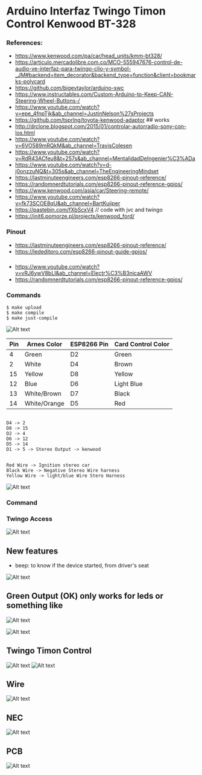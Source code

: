 # Arduino Interfaz Twingo Timon Control Kenwood BT-328


### References:
- https://www.kenwood.com/pa/car/head_units/kmm-bt328/
- https://articulo.mercadolibre.com.co/MCO-555947676-control-de-audio-ve-interfaz-para-twingo-clio-y-symbol-_JM#backend=item_decorator&backend_type=function&client=bookmarks-polycard
- https://github.com/bigevtaylor/arduino-swc
- https://www.instructables.com/Custom-Arduino-to-Keep-CAN-Steering-Wheel-Buttons-/
- https://www.youtube.com/watch?v=epe_4fnpTjk&ab_channel=JustinNelson%27sProjects
- https://github.com/tsprlng/toyota-kenwood-adaptor ## works
- http://drclone.blogspot.com/2015/01/controlar-autorradio-sony-con-los.html
- https://www.youtube.com/watch?v=6VO589mRQkM&ab_channel=TravisColesen
- https://www.youtube.com/watch?v=RdR43ACfeu8&t=257s&ab_channel=MentalidadDeIngenier%C3%ADa
- https://www.youtube.com/watch?v=d-j0onzzuNQ&t=305s&ab_channel=TheEngineeringMindset
- https://lastminuteengineers.com/esp8266-pinout-reference/
- https://randomnerdtutorials.com/esp8266-pinout-reference-gpios/
- https://www.kenwood.com/asia/car/Steering-remote/
- https://www.youtube.com/watch?v=fk73SCOE8qU&ab_channel=BartKuijper
- https://pastebin.com/fXbScxV4 // code with jvc and twingo
- https://init6.pomorze.pl/projects/kenwood_ford/



### Pinout
- https://lastminuteengineers.com/esp8266-pinout-reference/
- https://lededitpro.com/esp8266-pinout-guide-gpios/

### 

- https://www.youtube.com/watch?v=vRJ6ywV8bLI&ab_channel=Electr%C3%B3nicaAWV
- https://randomnerdtutorials.com/esp8266-pinout-reference-gpios/


### Commands
```
$ make upload
$ make compile
$ make just-compile
```


![Alt text](imgs/ESP8266-NodeMCU-kit-12-E-pinout-gpio-pin.webp "ESP8266 Pins schema")

| Pin		|     Arnes Color 	|   ESP8266 Pin	| Card	Control Color	|
|---------------|-----------------------|---------------|-----------------------|
| 4		| 	Green		| 	D2 	|	Green 		|
| 2	 	| 	White 		|	D4 	|	Brown 		|
| 15 	 	| 	Yellow		|	D8 	|	Yellow 		|
| 12 	 	| 	Blue		|	D6 	|	Light Blue 	|
| 13 		| 	White/Brown 	|	D7 	|	Black		|		
| 14 	 	| 	White/Orange 	|	D5 	|	Red 		|


```

D4 -> 2
D8 -> 15
D2 -> 4
D6 -> 12
D5 -> 14
D1 -> 5 -> Stereo Output -> kenwood


```


```
Red Wire -> Ignition stereo car
Black Wire -> Negative Stereo Wire harness
Yellow Wire -> light/blue Wire Stero Harness

```



![Alt text](imgs/61PJYg5ijvL._AC_SL1288_.jpg "ESP8266 Kenwood wires schema")




### Command
<!--![Alt text](D_NQ_NP_670314-MLV45242759239_032021-O.jpg "ESP8266 Kenwood wires schema")-->



### Twingo Access


![Alt text](imgs/2022-11-02_09-14.png "Twingo Access 2012")


## New features
- beep: to know if the device started, from driver's seat

![Alt text](imgs/NodeMcu-V3-CH340-Lua-ESP8266-pinout-mischianti-low-resolution.jpg "ESP8266 Kenwood wires schema")

## Green Output (OK) only works for leds or something like
![Alt text](imgs/pins-guide.png "Pins Guide")


![Alt text](imgs/kenwood-bt328.png "Kenwood BT328")

## Twingo Timon Control
![Alt text](imgs/D_NQ_NP_670314-MLV45242759239_032021-O.jpg "Twingo Control")
![Alt text](OpenSCAD/beta/twingo_timon_control.png "Case 3D")
## Wire
![Alt text](imgs/remote_ken.jpg "Case 3D")
## NEC
![Alt text](imgs/NECMessageFrame.png "Case 3D")

## PCB
![Alt text](imgs/control_wheel_steering_twhingo_beta_pcb.png "PCB")


